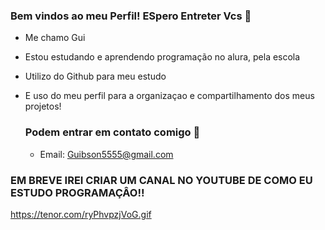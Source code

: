### Bem vindos ao meu Perfil! ESpero Entreter Vcs 🖤


- Me chamo Gui 
- Estou estudando e aprendendo programação no alura, pela escola
- Utilizo do Github para meu estudo
- E uso do meu perfil para a organizaçao e compartilhamento dos meus projetos!

  ###  Podem entrar em contato comigo 📧

  - Email: Guibson5555@gmail.com

 ### EM BREVE IREI CRIAR UM CANAL NO YOUTUBE DE COMO EU ESTUDO PROGRAMAÇÂO!!


https://tenor.com/ryPhvpzjVoG.gif

